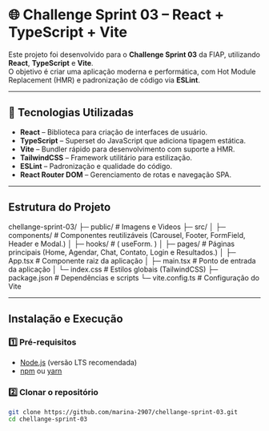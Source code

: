 # 🌐 Challenge Sprint 03 – React + TypeScript + Vite

Este projeto foi desenvolvido para o **Challenge Sprint 03** da FIAP, utilizando **React**, **TypeScript** e **Vite**.  
O objetivo é criar uma aplicação moderna e performática, com Hot Module Replacement (HMR) e padronização de código via **ESLint**.

---

## 🚀 Tecnologias Utilizadas

-  **React** – Biblioteca para criação de interfaces de usuário.
-  **TypeScript** – Superset do JavaScript que adiciona tipagem estática.
-  **Vite** – Bundler rápido para desenvolvimento com suporte a HMR.
-  **TailwindCSS** – Framework utilitário para estilização.
-  **ESLint** – Padronização e qualidade do código.
-  **React Router DOM** – Gerenciamento de rotas e navegação SPA.

---

## Estrutura do Projeto

chellange-sprint-03/
├─ public/ # Imagens e Videos
├─ src/
│ ├─ components/ # Componentes reutilizáveis (Carousel, Footer, FormField, Header e Modal.)
│ ├─ hooks/ # ( useForm. )
│ ├─ pages/ # Páginas principais (Home, Agendar, Chat, Contato, Login e Resultados.)
│ ├─ App.tsx # Componente raiz da aplicação
│ ├─ main.tsx # Ponto de entrada da aplicação
│ └─ index.css # Estilos globais (TailwindCSS)
├─ package.json # Dependências e scripts
└─ vite.config.ts # Configuração do Vite

---

##  Instalação e Execução

### 1️⃣ Pré-requisitos
- [Node.js](https://nodejs.org/) (versão LTS recomendada)
- [npm](https://www.npmjs.com/) ou [yarn](https://yarnpkg.com/)

### 2️⃣ Clonar o repositório
```bash
git clone https://github.com/marina-2907/chellange-sprint-03.git
cd chellange-sprint-03
